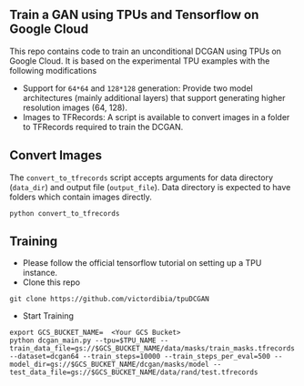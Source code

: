 ## Train a GAN using TPUs and Tensorflow on Google Cloud

This repo contains code to train an unconditional DCGAN using TPUs on Google Cloud. It is based on the experimental TPU examples with the following modifications  

- Support for `64*64` and `128*128` generation: Provide two model architectures (mainly additional layers) that support generating higher resolution images (64, 128).
- Images to TFRecords: A script is available to convert images in a folder to TFRecords required to train the DCGAN.

## Convert Images

The `convert_to_tfrecords` script accepts arguments for data directory (`data_dir`) and output file (`output_file`). Data directory is expected to have folders which contain images directly.

```shell
python convert_to_tfrecords
```

## Training

- Please follow the official tensorflow tutorial on setting up a TPU instance. 
- Clone this repo
```shell
git clone https://github.com/victordibia/tpuDCGAN
```
- Start Training
```shell
export GCS_BUCKET_NAME=  <Your GCS Bucket>
python dcgan_main.py --tpu=$TPU_NAME --train_data_file=gs://$GCS_BUCKET_NAME/data/masks/train_masks.tfrecords   --dataset=dcgan64 --train_steps=10000 --train_steps_per_eval=500 --model_dir=gs://$GCS_BUCKET_NAME/dcgan/masks/model --test_data_file=gs://$GCS_BUCKET_NAME/data/rand/test.tfrecords

```